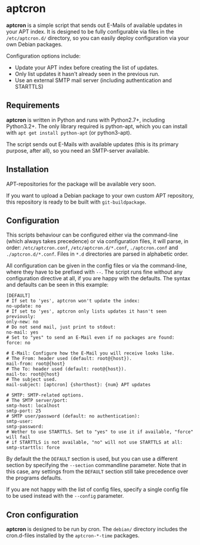 aptcron
=======

**aptcron** is a simple script that sends out E-Mails of available updates in
your APT index. It is designed to be fully configurable via files in the
`/etc/aptcron.d/` directory, so you can easily deploy configuration via your own
Debian packages.

Configuration options include:

* Update your APT index before creating the list of updates.
* Only list updates it hasn't already seen in the previous run.
* Use an external SMTP mail server (including authentication and STARTTLS)

Requirements
------------

**aptcron** is written in Python and runs with Python2.7+, including
Python3.2+. The only library required is python-apt, which you can install with
`apt get install python-apt` (or python3-apt).

The script sends out E-Mails with available updates (this is its primary
purpose, after all), so you need an SMTP-server available.

Installation
------------

APT-repositories for the package will be available very soon.

If you want to upload a Debian package to your own custom APT repository, this
repository is ready to be built with `git-buildpackage`. 

Configuration
-------------

This scripts behaviour can be configured either via the command-line (which
always takes precedence) or via configuration files, it will parse, in order:
`/etc/aptcron.conf`, `/etc/aptcron.d/*.conf`, `./aptcron.conf` and
`./aptcron.d/*.conf`. Files in `*.d` directories are parsed in alphabetic order.

All configuration can be given in the config files or via the command-line,
where they have to be prefixed with `--`. The script runs fine without any
configuration directive at all, if you are happy with the defaults. The
syntax and defaults can be seen in this example:

    [DEFAULT]
    # If set to 'yes', aptcron won't update the index:
    no-update: no
    # If set to 'yes', aptcron only lists updates it hasn't seen previously:
    only-new: no
    # Do not send mail, just print to stdout:
    no-mail: yes
    # Set to "yes" to send an E-Mail even if no packages are found:
    force: no

    # E-Mail: Configure how the E-Mail you will receive looks like.
    # The From: header used (default: root@{host}).
    mail-from: root@{host}
    # The To: header used (default: root@{host}).
    mail-to: root@{host}
    # The subject used.
    mail-subject: [aptcron] {shorthost}: {num} APT updates

    # SMTP: SMTP-related options.
    # The SMTP server/port:
    smtp-host: localhost
    smtp-port: 25
    # SMTP user/password (default: no authentication):
    smtp-user: 
    smtp-password:
    # Wether to use STARTTLS. Set to "yes" to use it if available, "force" will fail
    # if STARTTLS is not available, "no" will not use STARTTLS at all:
    smtp-starttls: force

By default the the `DEFAULT` section is used, but you can use a different
section by specifying the `--section` commandline parameter. Note that in this
case, any settings from the `DEFAULT` section still take precedence over the
programs defaults.

If you are not happy with the list of config files, specify a single config
file to be used instead with the `--config` parameter.

Cron configuration
------------------

**aptcron** is designed to be run by cron. The `debian/` directory includes the
cron.d-files installed by the `aptcron-*-time` packages.
